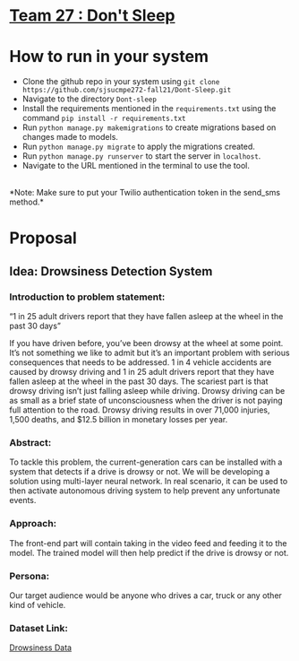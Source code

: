 # [Team 27 : Don't Sleep](https://dontsleepapp.herokuapp.com/) 

# How to run in your system
- Clone the github repo in your system using ```git clone https://github.com/sjsucmpe272-fall21/Dont-Sleep.git```
- Navigate to the directory ``Dont-sleep``
- Install the requirements mentioned in the ``requirements.txt`` using the command ``pip install -r requirements.txt ``
- Run ``python manage.py makemigrations`` to create migrations based on changes made to models.
- Run ``python manage.py migrate`` to apply the migrations created.
- Run ``python manage.py runserver`` to start the server in ``localhost``.
- Navigate to the URL mentioned in the terminal to use the tool.
<br>
*Note: Make sure to put your Twilio authentication token in the send_sms method.*

# Proposal
## Idea: Drowsiness Detection System
### Introduction to problem statement:

“1 in 25 adult drivers report that they have fallen asleep at the wheel in the past 30 days”

If you have driven before, you’ve been drowsy at the wheel at some point. It’s not something we like to admit but it’s an important problem with serious consequences that needs to be addressed. 1 in 4 vehicle accidents are caused by drowsy driving and 1 in 25 adult drivers report that they have fallen asleep at the wheel in the past 30 days. The scariest part is that drowsy driving isn’t just falling asleep while driving. Drowsy driving can be as small as a brief state of unconsciousness when the driver is not paying full attention to the road. Drowsy driving results in over 71,000 injuries, 1,500 deaths, and $12.5 billion in monetary losses per year. 

### Abstract:

To tackle this problem, the current-generation cars can be installed with a system that detects if a drive is drowsy or not.
We will be developing a solution using multi-layer neural network. In real scenario, it can be used to then activate autonomous driving system to help prevent any unfortunate events.

### Approach:
The front-end part will contain taking in the video feed and feeding it to the model. The trained model will then help predict if the drive is drowsy or not.

### Persona:
Our target audience would be anyone who drives a car, truck or any other kind of vehicle.

### Dataset Link:
[Drowsiness Data](https://www.kaggle.com/serenaraju/yawn-eye-dataset-new)

